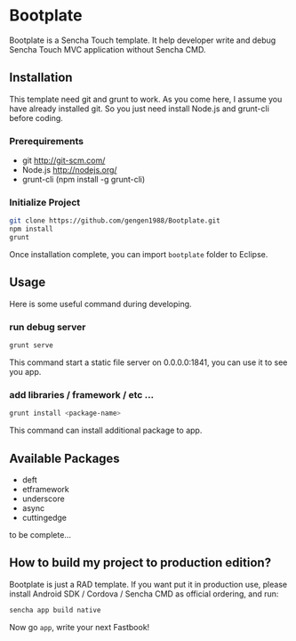 Bootplate
=========
Bootplate is a Sencha Touch template. It help developer write and debug Sencha Touch MVC application without Sencha CMD.

Installation
---------
This template need git and grunt to work. As you come here, I assume you have already installed git. So you just need install Node.js and grunt-cli before coding.

### Prerequirements ###
 - git http://git-scm.com/
 - Node.js http://nodejs.org/
 - grunt-cli (npm install -g grunt-cli)

### Initialize Project ###
```bash
git clone https://github.com/gengen1988/Bootplate.git
npm install
grunt
```
Once installation complete, you can import ```bootplate``` folder to Eclipse.

Usage
---------
Here is some useful command during developing.

### run debug server ###
```bash
grunt serve
```
This command start a static file server on 0.0.0.0:1841, you can use it to see you app.

### add libraries / framework / etc ... ###
```bash
grunt install <package-name>
```
This command can install additional package to app.

Available Packages
---------
 - deft
 - etframework
 - underscore
 - async
 - cuttingedge

to be complete...

How to build my project to production edition?
---------
Bootplate is just a RAD template. If you want put it in production use, please install Android SDK / Cordova / Sencha CMD as official ordering, and run:
```bash
sencha app build native
```

Now go ```app```, write your next Fastbook!